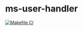 # ms-user-handler

[![Makefile CI](https://github.com/will8ug/ms-user-handler/actions/workflows/makefile.yml/badge.svg)](https://github.com/will8ug/ms-user-handler/actions/workflows/makefile.yml)